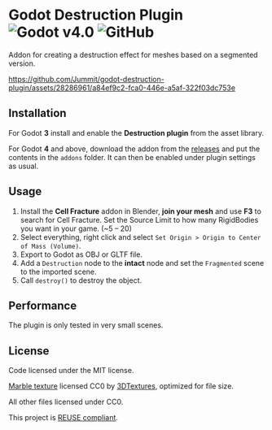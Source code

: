 <!--
SPDX-FileCopyrightText: 2023 Jummit

SPDX-License-Identifier: CC0-1.0
-->

# Godot Destruction Plugin ![Godot v4.0](https://img.shields.io/badge/Godot-v4.2-%23478cbf) ![GitHub](https://img.shields.io/github/license/Jummit/godot-destruction-plugin)

Addon for creating a destruction effect for meshes based on a segmented version.

https://github.com/Jummit/godot-destruction-plugin/assets/28286961/a84ef9c2-fca0-446e-a5af-322f03dc753e

## Installation

For Godot **3** install and enable the **Destruction plugin** from the asset library.

For Godot **4** and above, download the addon from the [releases](https://github.com/Jummit/godot-destruction-plugin/releases) and put the contents in the `addons` folder. It can then be enabled under plugin settings as usual.

## Usage

1. Install the **Cell Fracture** addon in Blender, **join your mesh** and use **F3** to search for Cell Fracture. Set the Source Limit to how many RigidBodies you want in your game. (\~5 – 20)
2. Select everything, right click and select `Set Origin > Origin to Center of Mass (Volume)`.
3. Export to Godot as OBJ or GLTF file.
4. Add a `Destruction` node to the **intact** node and set the `Fragmented` scene to the imported scene.
5. Call `destroy()` to destroy the object.

## Performance

The plugin is only tested in very small scenes.

## License

Code licensed under the MIT license.

[Marble texture](https://3dtextures.me/2019/01/02/marble-gray-001/) licensed CC0 by [3DTextures](https://3dtextures.me), optimized for file size.

All other files licensed under CC0.

This project is [REUSE compliant](https://reuse.software/).
